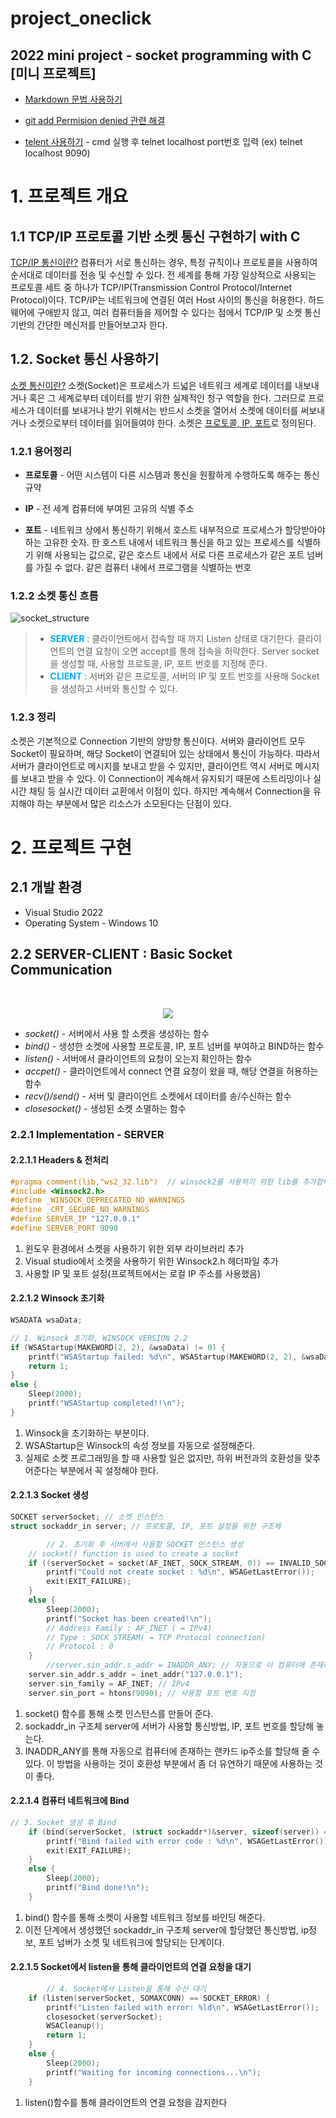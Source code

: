 # project_oneclick

## 2022 mini project - socket programming with C [미니 프로젝트]

* [Markdown 문법 사용하기](http://whatismarkdown.com/)


* [git add Permision denied 관련 해결](https://openingsound.tistory.com/95)


* [telent 사용하기](https://opentutorials.org/module/2160/12506) - cmd 실행 후 telnet localhost port번호 입력 (ex) telnet localhost 9090)



# 1. 프로젝트 개요
## 1.1 TCP/IP 프로토콜 기반 소켓 통신 구현하기 with C
[TCP/IP 통신이란?](https://www.ibm.com/docs/ko/aix/7.1?topic=management-transmission-control-protocolinternet-protocol) 컴퓨터가 서로 통신하는 경우, 특정 규칙이나 프로토콜을 사용하여 순서대로 데이터를 전송 및 수신할 수 있다. 전 세계를 통해 가장 일상적으로 사용되는 프로토콜 세트 중 하나가 TCP/IP(Transmission Control Protocol/Internet Protocol)이다. TCP/IP는 네트워크에 연결된 여러 Host 사이의 통신을 허용한다. 하드웨어에 구애받지 않고, 여러 컴퓨터들을 제어할 수 있다는 점에서 TCP/IP 및 소켓 통신 기반의 간단한 메신저를 만들어보고자 한다. 


## 1.2. Socket 통신 사용하기
[소켓 통신이란?](https://kotlinworld.com/75) 소켓(Socket)은 프로세스가 드넓은 네트워크 세계로 데이터를 내보내거나 혹은 그 세계로부터 데이터를 받기 위한 실제적인 청구 역할을 한다. 그러므로 프로세스가 데이터를 보내거나 받기 위해서는 반드시 소켓을 열어서 소켓에 데이터를 써보내거나 소켓으로부터 데이터를 읽어들여야 한다. 소켓은 <u>프로토콜, IP, 포트</u>로 정의된다.

### 1.2.1 용어정리
* <b>프로토콜</b> - 어떤 시스템이 다른 시스템과 통신을 원활하게 수행하도록 해주는 통신 규약

* <b>IP</b> - 전 세계 컴퓨터에 부여된 고유의 식별 주소

* <b>포트</b> - 네트워크 상에서 통신하기 위해서 호스트 내부적으로 프로세스가 할당받아야 하는 고유한 숫자. 한 호스트 내에서 네트워크 통신을 하고 있는 프로세스를 식별하기 위해 사용되는 값으로, 같은 호스트 내에서 서로 다른 프로세스가 같은 포트 넘버를 가질 수 없다. 같은 컴퓨터 내에서 프로그램을 식별하는 번호

### 1.2.2 소켓 통신 흐름
![socket_structure](./img/socket_structure.png)
> * <span style="color:00AFFF"><b>SERVER</b></span> : 클라이언트에서 접속할 때 까지 Listen 상태로 대기한다. 클라이언트의 연결 요청이 오면 accept를 통해 접속을 허락한다. Server socket을 생성할 때, 사용할 프로토콜, IP, 포트 번호를 지정해 준다.  
> * <span style="color:00AFFF"><b>CLIENT</b></span> : 서버와 같은 프로토콜, 서버의 IP 및 포트 번호를 사용해 Socket을 생성하고 서버와 통신할 수 있다.

### 1.2.3 정리
소켓은 기본적으로 Connection 기반의 양방향 통신이다. 서버와 클라이언트 모두 Socket이 필요하며, 해당 Socket이 연결되어 있는 상태에서 통신이 가능하다. 따라서 서버가 클라이언트로 메시지를 보내고 받을 수 있지만, 클라이언트 역시 서버로 메시지를 보내고 받을 수 있다. 이 Connection이 계속해서 유지되기 때문에 스트리밍이나 실시간 채팅 등 실시간 데이터 교환에서 이점이 있다. 하지만 계속해서 Connection을 유지해야 하는 부분에서 많은 리소스가 소모된다는 단점이 있다.  

# 2. 프로젝트 구현
## 2.1 개발 환경
* Visual Studio 2022
* Operating System - Windows 10
## 2.2 SERVER-CLIENT : Basic Socket Communication
</br>
<p align ="center"><img src="./img/socket-basic.gif"></p>

* <em>socket()</em> - 서버에서 사용 할 소켓을 생성하는 함수
* <em>bind()</em> - 생성한 소켓에 사용할 프로토콜, IP, 포트 넘버를 부여하고 BIND하는 함수
* <em>listen()</em> - 서버에서 클라이언트의 요청이 오는지 확인하는 함수
* <em>accpet()</em> - 클라이언트에서 connect 연결 요청이 왔을 때, 해당 연결을 허용하는 함수
* <em>recv()/send()</em> - 서버 및 클라이언트 소켓에서 데이터를 송/수신하는 함수
* <em>closesocket()</em> - 생성된 소켓 소멸하는 함수

### 2.2.1 Implementation - SERVER  

#### 2.2.1.1 Headers & 전처리
```C
#pragma comment(lib,"ws2_32.lib")  // winsock2를 사용하기 위한 lib를 추가합니다.
#include <Winsock2.h>
#define _WINSOCK_DEPRECATED_NO_WARNINGS
#define _CRT_SECURE_NO_WARNINGS
#define SERVER_IP "127.0.0.1"
#define SERVER_PORT 9090
```
1. 윈도우 환경에서 소켓을 사용하기 위한 외부 라이브러리 추가
2. Visual studio에서 소켓을 사용하기 위한 Winsock2.h 헤더파일 추가
3. 사용할 IP 및 포트 설정(프로젝트에서는 로컬 IP 주소를 사용했음)  

#### 2.2.1.2 Winsock 초기화
```C
WSADATA wsaData;

// 1. Winsock 초기화, WINSOCK VERSION 2.2
if (WSAStartup(MAKEWORD(2, 2), &wsaData) != 0) {
	printf("WSAStartup failed: %d\n", WSAStartup(MAKEWORD(2, 2), &wsaData));
	return 1;
}
else {
	Sleep(2000);
	printf("WSAStartup completed!!\n");
}

```
1. Winsock을 초기화하는 부분이다.
2. WSAStartup은 Winsock의 속성 정보를 자동으로 설정해준다.
3. 실제로 소켓 프로그래밍을 할 때 사용할 일은 없지만, 하위 버전과의 호환성을 맞추어준다는 부분에서 꼭 설정해야 한다.

#### 2.2.1.3 Socket 생성
```C
SOCKET serverSocket; // 소켓 인스턴스
struct sockaddr_in server; // 프로토콜, IP, 포트 설정을 위한 구조체

        // 2. 초기화 후 서버에서 사용할 SOCKET 인스턴스 생성
	// socket() function is used to create a socket
	if ((serverSocket = socket(AF_INET, SOCK_STREAM, 0)) == INVALID_SOCKET) {
		printf("Could not create socket : %d\n", WSAGetLastError());
		exit(EXIT_FAILURE);
	}
	else {
		Sleep(2000);
		printf("Socket has been created!\n");
		// Address Family : AF_INET ( = IPv4)
		// Type : SOCK_STREAM( = TCP Protocol connection)
		// Protocol : 0
	}
        //server.sin_addr.s_addr = INADDR_ANY; // 자동으로 이 컴퓨터에 존재하는 랜카드 중 사용가능한 랜카드의 IP주소 사용
	server.sin_addr.s_addr = inet_addr("127.0.0.1");
	server.sin_family = AF_INET; // IPv4
	server.sin_port = htons(9090); // 사용할 포트 번호 지정
```
1. socket() 함수를 통해 소켓 인스턴스를 만들어 준다.
2. sockaddr_in 구조체 server에 서버가 사용할 통신방법, IP, 포트 번호를 할당해 놓는다.
3. INADDR_ANY를 통해 자동으로 컴퓨터에 존재하는 랜카드 ip주소를 할당해 줄 수있다. 이 방법을 사용하는 것이 호환성 부분에서 좀 더 유연하기 때문에 사용하는 것이 좋다.

#### 2.2.1.4 컴퓨터 네트워크에 Bind
```C
// 3. Socket 생성 후 Bind
	if (bind(serverSocket, (struct sockaddr*)&server, sizeof(server)) == SOCKET_ERROR) {
		printf("Bind failed with error code : %d\n", WSAGetLastError());
		exit(EXIT_FAILURE);
	}
	else {
		Sleep(2000);
		printf("Bind done!\n");
	}
```
1. bind() 함수를 통해 소켓이 사용할 네트워크 정보를 바인딩 해준다.
2. 이전 단계에서 생성했던 sockaddr_in 구조체 server에 할당했던 통신방법, ip정보, 포트 넘버가 소켓 및 네트워크에 할당되는 단계이다.

#### 2.2.1.5 Socket에서 listen을 통해 클라이언트의 연결 요청을 대기
```C
        // 4. Socket에서 Listen을 통해 수신 대기
	if (listen(serverSocket, SOMAXCONN) == SOCKET_ERROR) {
		printf("Listen failed with error: %ld\n", WSAGetLastError());
		closesocket(serverSocket);
		WSACleanup();
		return 1;
	}
	else {
		Sleep(2000);
		printf("Waiting for incoming connections...\n");
	}
```
1. listen()함수를 통해 클라이언트의 연결 요청을 감지한다
